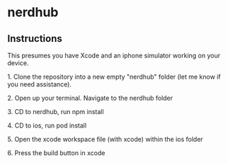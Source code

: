 # nerdhub
<h2>Instructions</h2>
<p> This presumes you have Xcode and an iphone simulator working on your device. </p>
<p>1. Clone the repository into a new empty "nerdhub" folder (let me know if you need assistance).<p>
<p>2. Open up your terminal. Navigate to the nerdhub folder</p>  
<p>3. CD to nerdhub, run npm install</p>
<p>4. CD to ios, run pod install </p>
<p>5. Open the xcode workspace file (with xcode) within the ios folder</p>
<p>6. Press the build button in xcode </p>
